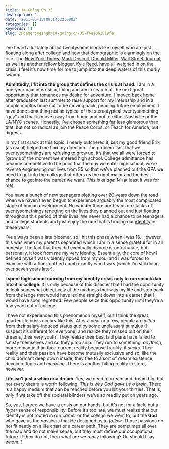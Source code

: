 ```yaml
---
title: 14 Going On 35
description: ''
date: '2011-05-15T00:14:23.000Z'
categories: []
keywords: []
slug: /@cameroneshgh/14-going-on-35-f6e13b1519fa
---
```


I’ve heard a lot lately about twentysomethings like myself who are just floating along after college and how that demographic is alarmingly on the rise. The [New York Times](http://www.nytimes.com/2010/08/22/magazine/22Adulthood-t.html), [Mark Driscoll](http://onfaith.washingtonpost.com/onfaith/panelists/mark_driscoll/2010/08/the_world_is_filled_with_boys_who_can_shave.html), [Donald Miller](http://www.relevantmagazine.com/life/whole-life/features/22732-if-40-is-the-new-30-is-20-the-new-junior-high), [Wall Street Journal](http://online.wsj.com/article/SB10001424052748704409004576146321725889448.html?KEYWORDS=KAY+S+HYMOWITZ), as well as another fellow blogger, [Kyle Reed](http://thoughtsaboutnothing.com/are-20-somethings-waiting-to-grow-up/), have all weighed in on the crisis. I feel it’s now time for me to jump into the deep waters of this murky swamp.

**Admittedly, I fit into the group that defines the crisis at hand**. I am in a one-year paid internship, I blog and am in search of the next great opportunity that romances my desire for adventure. I moved back home after graduation last summer to raise support for my internship and in a couple months hope not to be moving back, pending future employment. I have done something not so typical of the stereotypical twentysomething “guy” and that is move away from home and not to either Nashville or the LA/NYC scenes. Honestly, I’ve chosen something far less glamorous than that, but not so radical as join the Peace Corps. or Teach for America, but I digress.

In my first crack at this topic, I nearly butchered it, but my good friend Erik (as usual) helped me find my direction. The problem isn’t that we twentysomethings are refusing to grow up, it’s that we all were forced to “grow up” the moment we entered high school. College admittance has become competitive to the point that the day we enter high school, we’re reverse engineering our lives from 35 so that we’ve planned out the GPA we need to get into the college that offers us the right major and the best chance to get into the career we want. _This is at age 14_ (at least it was for me).

You have a bunch of new teenagers plotting over 20 years down the road when we haven’t even begun to experience arguably the most complicated stage of human development. No wonder there are heaps on stacks of twentysomethings reneging on the lives they planned out and just floating throughout this period of their lives. We never had a chance to be teenagers and college students and just enjoy the ride that is finding our [identity](http://104.193.143.57/~waywar13/ce/2011/05/11/hello-my-name-is/) in these years.

I’ve always been a late bloomer, so I hit this phase when I was 16. However, this was when my parents separated which I am in a sense grateful for in all honesty. The fact that they did eventually divorce is unfortunate, but personally, it took from me my very identity. Essentially, the core of how I defined myself was violently ripped from my soul and I was forced to examine with a fine-toothed comb exactly who I was (which I’m still doing over seven years later).

**I spent high school running from my identity crisis only to run smack dab into it in college**. It is only because of this disaster that I had the opportunity to look somewhat objectively at the madness that was my life and step back from the ledge that would have led me straight down into a career that I would have soon regretted. Few people seize this opportunity until they’re a few years out of college.

I have not experienced this phenomenon myself, but I think the great quarter-life crisis occurs like this. After a year or a few, people are _jolted_ from their salary-induced status quo by some unpleasant stimulus (I suspect it’s different for everyone) and realize they missed out on their dreams, their very youth. They realize their best laid plans have failed to satisfy themselves and so they jump ship. They run to something, _anything_, more romantic than their current reality because frankly, it _sucks_. Their reality and their passion have become mutually exclusive and so, like the child dormant deep down inside, they flee to a sort of dream existence devoid of logic and _meaning_. There is another biting reality in store, however.

**Life isn’t just a whim or a dream**. Yes, we need to dream and dream big, but not _every_ dream is worth following. _This is why God gave us a brain_. There is a happy medium that can be reached before you hit your thirties. That is, _only_ if we take off the societal blinders we’ve so readily put on years ago.

So, _yes_, I agree we have a crisis on our hands, but it’s not for a lack, but a _hyper_ sense of responsibility. Before it’s too late, we must realize that our identity is not rooted in our _career_ or the _college_ we went to, but the **God** who gave us the _passions_ that He designed us to _follow_. Those passions do not fit neatly on a life chart or a career path. They are sometimes all over the map and do not make sense, but they must define our occupational future. If they do not, then what are we _really_ following? Or, should I say _whom_..?